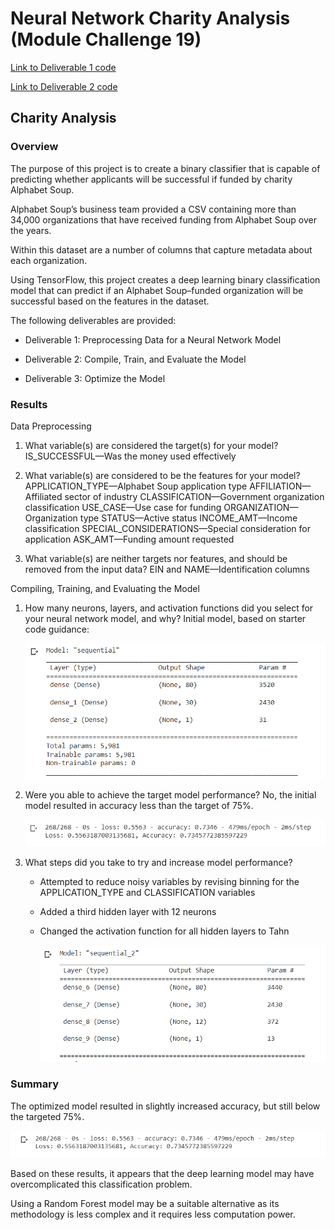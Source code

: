 # Neural Network Charity Analysis (Module Challenge 19)

[Link to Deliverable 1 code](Neural_Network_Charity_Analysis.ipynb)

[Link to Deliverable 2 code](Neural_Network_Charity_Analysis_Optimize.ipynb)

## Charity Analysis

### Overview

The purpose of this project is to create a binary classifier that is capable of predicting whether applicants will be successful if funded by charity Alphabet Soup.

Alphabet Soup’s business team provided a CSV containing more than 34,000 organizations that have received funding from Alphabet Soup over the years. 

Within this dataset are a number of columns that capture metadata about each organization.  

Using TensorFlow, this project creates a deep learning binary classification model that can predict if an Alphabet Soup–funded organization will be successful based on the features in the dataset. 

The following deliverables are provided:

* Deliverable 1: Preprocessing Data for a Neural Network Model

* Deliverable 2: Compile, Train, and Evaluate the Model

* Deliverable 3: Optimize the Model

### Results

Data Preprocessing

1. What variable(s) are considered the target(s) for your model?
   IS_SUCCESSFUL—Was the money used effectively

2. What variable(s) are considered to be the features for your model?
   APPLICATION_TYPE—Alphabet Soup application type
   AFFILIATION—Affiliated sector of industry
   CLASSIFICATION—Government organization classification
   USE_CASE—Use case for funding
   ORGANIZATION—Organization type
   STATUS—Active status
   INCOME_AMT—Income classification
   SPECIAL_CONSIDERATIONS—Special consideration for application
   ASK_AMT—Funding amount requested

3. What variable(s) are neither targets nor features, and should be removed from the input data?
   EIN and NAME—Identification columns

Compiling, Training, and Evaluating the Model

1. How many neurons, layers, and activation functions did you select for your neural network model, and why?
   Initial model, based on starter code guidance:

   ![Initial Model](model.PNG)

2. Were you able to achieve the target model performance?
   No, the initial model resulted in accuracy less than the target of 75%.

   ![Initial Results](results.PNG)

3. What steps did you take to try and increase model performance?
   * Attempted to reduce noisy variables by revising binning for the APPLICATION_TYPE and CLASSIFICATION variables
   * Added a third hidden layer with 12 neurons
   * Changed the activation function for all hidden layers to Tahn
 
     ![Optimized Model](model_opt.PNG)
 
### Summary
The optimized model resulted in slightly increased accuracy, but still below the targeted 75%.

![Optimized Model](results2.PNG)

Based on these results, it appears that the deep learning model may have overcomplicated this classification problem.

Using a Random Forest model may be a suitable alternative as its methodology is less complex and it requires less computation power.
